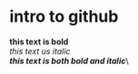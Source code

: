 # intro to github
**this text is bold**\
*this text us italic*\
***this text is both bold and italic***\
